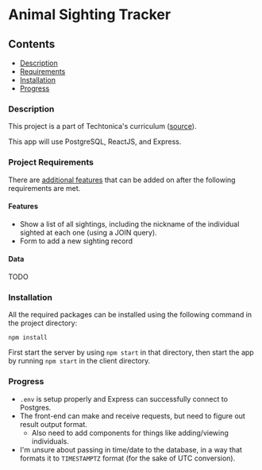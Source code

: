 # Animal Sighting Tracker


## Contents

  - [Description](#description)
  - [Requirements](#project-requirements)
  - [Installation](#installation)
  - [Progress](#progress)


### Description
This project is a part of Techtonica's curriculum ([source](https://github.com/Techtonica/curriculum/blob/main/projects/mern-pern-project.md)).

This app will use PostgreSQL, ReactJS, and Express.


### Project Requirements

There are [additional features](https://github.com/Techtonica/curriculum/blob/main/projects/mern-pern-project.md#optional-bonus-features) that can be added on after the following requirements are met.

#### Features

- Show a list of all sightings, including the nickname of the individual sighted at each one (using a JOIN query).
- Form to add a new sighting record

#### Data 

TODO


### Installation

All the required packages can be installed using the following command in the project directory:
```
npm install
```

First start the server by using `npm start` in that directory, then start the app by running `npm start` in the client directory.



### Progress

- `.env` is setup properly and Express can successfully connect to Postgres.
- The front-end can make and receive requests, but need to figure out result output format.
  - Also need to add components for things like adding/viewing individuals.
- I'm unsure about passing in time/date to the database, in a way that formats it to `TIMESTAMPTZ` format (for the sake of UTC conversion). 

